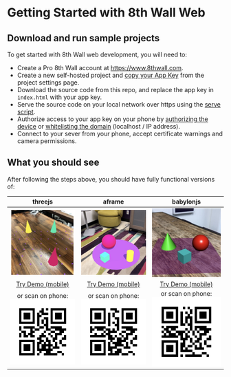 # Getting Started with 8th Wall Web

## Download and run sample projects

To get started with 8th Wall web development, you will need to:
* Create a Pro 8th Wall account at https://www.8thwall.com.
* Create a new self-hosted project and [copy your App Key](https://www.8thwall.com/docs/web/#app-key) from the project settings page.
* Download the source code from this repo, and replace the app key in `index.html` with your app key.
* Serve the source code on your local network over https using the [serve script](https://github.com/8thwall/web/tree/master/serve).
* Authorize access to your app key on your phone by [authorizing the device](https://www.8thwall.com/docs/web/#device-authorization) or [whitelisting the domain](https://www.8thwall.com/docs/web/#connected-domains) (localhost / IP address).
* Connect to your sever from your phone, accept certificate warnings and camera permissions.

## What you should see

After following the steps above, you should have fully functional versions of:

threejs | aframe | babylonjs
:-----: | :----: | :-------:
![xr3js-screenshot](../images/screenshot-xr3js.jpg) | ![xraframe-screenshot](../images/screenshot-xraframe.jpg) | ![xrbabylonjs-screenshot](../images/screenshot-xrbabylonjs.jpg)
[Try Demo (mobile)](https://apps.8thwall.com/8thwall/gettingstarted_xr3js) | [Try Demo (mobile)](https://apps.8thwall.com/8thwall/gettingstarted_xraframe) | [Try Demo (mobile)](https://apps.8thwall.com/8thwall/gettingstarted_xrbabylonjs)
or scan on phone:<br> ![QR1](../images/qr-gettingstarted_threejs.png) | or scan on phone:<br> ![QR2](../images/qr-gettingstarted_aframe.png) | or scan on phone:<br> ![QR3](../images/qr-gettingstarted_babylonjs.png)

